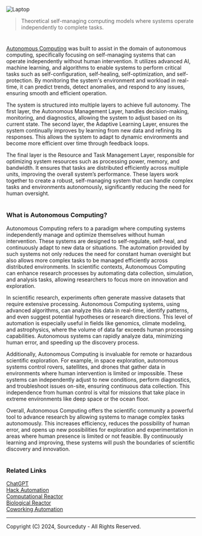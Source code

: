 ![Laptop](https://github.com/user-attachments/assets/43773b08-b3bd-4d0c-a061-d1aa637a6802)

> Theoretical self-managing computing models where systems operate independently to complete tasks.

#

[Autonomous Computing](https://chatgpt.com/g/g-Q3UAgOEET-autonomous-computing) was built to assist in the domain of autonomous computing, specifically focusing on self-managing systems that can operate independently without human intervention. It utilizes advanced AI, machine learning, and algorithms to enable systems to perform critical tasks such as self-configuration, self-healing, self-optimization, and self-protection. By monitoring the system's environment and workload in real-time, it can predict trends, detect anomalies, and respond to any issues, ensuring smooth and efficient operation.

The system is structured into multiple layers to achieve full autonomy. The first layer, the Autonomous Management Layer, handles decision-making, monitoring, and diagnostics, allowing the system to adjust based on its current state. The second layer, the Adaptive Learning Layer, ensures the system continually improves by learning from new data and refining its responses. This allows the system to adapt to dynamic environments and become more efficient over time through feedback loops.

The final layer is the Resource and Task Management Layer, responsible for optimizing system resources such as processing power, memory, and bandwidth. It ensures that tasks are distributed efficiently across multiple units, improving the overall system’s performance. These layers work together to create a robust, self-managing system that can handle complex tasks and environments autonomously, significantly reducing the need for human oversight.

#
### What is Autonomous Computing?

Autonomous Computing refers to a paradigm where computing systems independently manage and optimize themselves without human intervention. These systems are designed to self-regulate, self-heal, and continuously adapt to new data or situations. The automation provided by such systems not only reduces the need for constant human oversight but also allows more complex tasks to be managed efficiently across distributed environments. In scientific contexts, Autonomous Computing can enhance research processes by automating data collection, simulation, and analysis tasks, allowing researchers to focus more on innovation and exploration.

In scientific research, experiments often generate massive datasets that require extensive processing. Autonomous Computing systems, using advanced algorithms, can analyze this data in real-time, identify patterns, and even suggest potential hypotheses or research directions. This level of automation is especially useful in fields like genomics, climate modeling, and astrophysics, where the volume of data far exceeds human processing capabilities. Autonomous systems can rapidly analyze data, minimizing human error, and speeding up the discovery process.

Additionally, Autonomous Computing is invaluable for remote or hazardous scientific exploration. For example, in space exploration, autonomous systems control rovers, satellites, and drones that gather data in environments where human intervention is limited or impossible. These systems can independently adjust to new conditions, perform diagnostics, and troubleshoot issues on-site, ensuring continuous data collection. This independence from human control is vital for missions that take place in extreme environments like deep space or the ocean floor.

Overall, Autonomous Computing offers the scientific community a powerful tool to advance research by allowing systems to manage complex tasks autonomously. This increases efficiency, reduces the possibility of human error, and opens up new possibilities for exploration and experimentation in areas where human presence is limited or not feasible. By continuously learning and improving, these systems will push the boundaries of scientific discovery and innovation.

#
### Related Links

[ChatGPT](https://github.com/sourceduty/ChatGPT)
<br>
[Hack Automation](https://github.com/sourceduty/Hack_Automation)
<br>
[Computational Reactor](https://github.com/sourceduty/Computational_Reactor)
<br>
[Biological Reactor](https://github.com/sourceduty/Biological_Reactor)
<br>
[Coworking Automation](https://github.com/sourceduty/Coworking_Automation)

***
Copyright (C) 2024, Sourceduty - All Rights Reserved.
